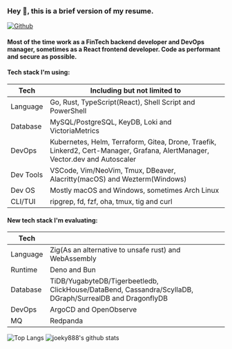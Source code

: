 ### Hey 👋, this is a brief version of my resume.

[![Github](https://img.shields.io/github/followers/joeky888?label=Follow&style=social)](https://github.com/joeky888)

#### Most of the time work as a FinTech backend developer and DevOps manager, sometimes as a React frontend developer. Code as performant and secure as possible.

#### Tech stack I'm using:

| Tech      | Including but not limited to                                                                                                 |
| --------- | ---------------------------------------------------------------------------------------------------------------------------- |
| Language  | Go, Rust, TypeScript(React), Shell Script and PowerShell                                                                     |
| Database  | MySQL/PostgreSQL, KeyDB, Loki and VictoriaMetrics                                                                            |
| DevOps    | Kubernetes, Helm, Terraform, Gitea, Drone, Traefik, Linkerd2, Cert-Manager, Grafana, AlertManager, Vector.dev and Autoscaler |
| Dev Tools | VSCode, Vim/NeoVim, Tmux, DBeaver, Alacritty(macOS) and Wezterm(Windows)                                                     |
| Dev OS    | Mostly macOS and Windows, sometimes Arch Linux                                                                               |
| CLI/TUI   | ripgrep, fd, fzf, oha, tmux, tig and curl                                                                                    |

#### New tech stack I'm evaluating:

| Tech     |                                                                                                          |
| -------- | -------------------------------------------------------------------------------------------------------- |
| Language | Zig(As an alternative to unsafe rust) and WebAssembly                                                    |
| Runtime  | Deno and Bun                                                                                             |
| Database | TiDB/YugabyteDB/Tigerbeetledb, ClickHouse/DataBend, Cassandra/ScyllaDB, DGraph/SurrealDB and DragonflyDB |
| DevOps   | ArgoCD and OpenObserve                                                                                   |
| MQ       | Redpanda                                                                                                 |

![Top Langs](https://github-readme-stats.vercel.app/api/top-langs/?username=joeky888&hide=html&theme=dark)
![joeky888's github stats](https://github-readme-stats.vercel.app/api?username=joeky888&show_icons=true&count_private=true&line_height=40&theme=synthwave)

